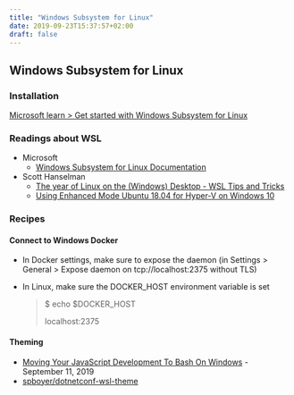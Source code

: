 ```yaml
---
title: "Windows Subsystem for Linux"
date: 2019-09-23T15:37:57+02:00
draft: false
---
```


## Windows Subsystem for Linux

### Installation

[Microsoft learn > Get started with Windows Subsystem for Linux](https://docs.microsoft.com/en-us/learn/modules/get-started-with-windows-subsystem-for-linux/)

### Readings about WSL

- Microsoft
  - [Windows Subsystem for Linux Documentation](https://docs.microsoft.com/en-us/windows/wsl/about)
- Scott Hanselman
  - [The year of Linux on the (Windows) Desktop - WSL Tips and Tricks](https://www.hanselman.com/blog/TheYearOfLinuxOnTheWindowsDesktopWSLTipsAndTricks.aspx)
  - [Using Enhanced Mode Ubuntu 18.04 for Hyper-V on Windows 10](https://www.hanselman.com/blog/UsingEnhancedModeUbuntu1804ForHyperVOnWindows10.aspx)

### Recipes

#### Connect to Windows Docker

- In Docker settings, make sure to expose the daemon (in Settings > General > Expose daemon on tcp://localhost:2375 without TLS)

- In Linux, make sure the DOCKER_HOST environment variable is set

  > $ echo $DOCKER_HOST
  >
  > localhost:2375

#### Theming

- [Moving Your JavaScript Development To Bash On Windows](https://www.smashingmagazine.com/2019/09/moving-javascript-development-bash-windows/) - September 11, 2019
- [spboyer/dotnetconf-wsl-theme](https://github.com/spboyer/dotnetconf-wsl-theme)
